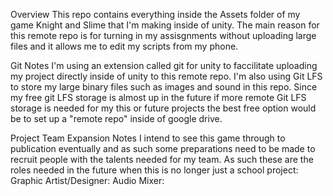 Overview
This repo contains everything inside the Assets folder of my game Knight and Slime that I'm making inside of unity. 
The main reason for this remote repo is for turning in my assisgnments without uploading large files and it allows me to edit my scripts from my phone.

Git Notes
I'm using an extension called git for unity to faccilitate uploading my project directly inside of unity to this remote repo.
I'm also using Git LFS to store my large binary files such as images and sound in this repo. 
Since my free git LFS storage is almost up in the future if more remote Git LFS storage is needed for my this or future projects the best free option would be to set up a "remote repo" inside of google drive.

Project Team Expansion Notes
I intend to see this game through to publication eventually and as such some preparations need to be made to recruit people with the talents needed for my team.
As such these are the roles needed in the future when this is no longer just a school project:
Graphic Artist/Designer: 
Audio Mixer:
